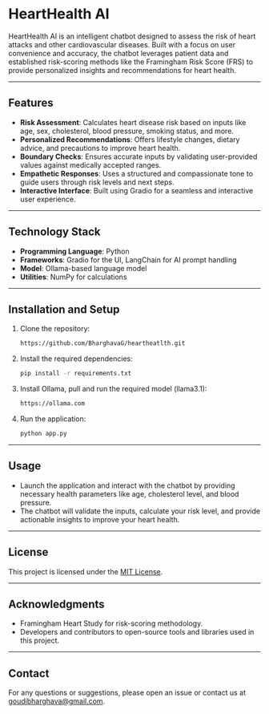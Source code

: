 # HeartHealth AI

HeartHealth AI is an intelligent chatbot designed to assess the risk of heart attacks and other cardiovascular diseases. Built with a focus on user convenience and accuracy, the chatbot leverages patient data and established risk-scoring methods like the Framingham Risk Score (FRS) to provide personalized insights and recommendations for heart health.

---

## Features

- **Risk Assessment**: Calculates heart disease risk based on inputs like age, sex, cholesterol, blood pressure, smoking status, and more.
- **Personalized Recommendations**: Offers lifestyle changes, dietary advice, and precautions to improve heart health.
- **Boundary Checks**: Ensures accurate inputs by validating user-provided values against medically accepted ranges.
- **Empathetic Responses**: Uses a structured and compassionate tone to guide users through risk levels and next steps.
- **Interactive Interface**: Built using Gradio for a seamless and interactive user experience.

---

## Technology Stack

- **Programming Language**: Python
- **Frameworks**: Gradio for the UI, LangChain for AI prompt handling
- **Model**: Ollama-based language model
- **Utilities**: NumPy for calculations

---

## Installation and Setup

1. Clone the repository:
   ```bash
   https://github.com/BharghavaG/heartheatlth.git
   ```
2. Install the required dependencies:
   ```bash
   pip install -r requirements.txt
   ```
3. Install Ollama, pull and run the required model (llama3.1):
   ```bash
   https://ollama.com
   ```    
4. Run the application:
   ```bash
   python app.py
   ```


---

## Usage

- Launch the application and interact with the chatbot by providing necessary health parameters like age, cholesterol level, and blood pressure.
- The chatbot will validate the inputs, calculate your risk level, and provide actionable insights to improve your heart health.


---

## License

This project is licensed under the [MIT License](LICENSE).

---

## Acknowledgments

- Framingham Heart Study for risk-scoring methodology.
- Developers and contributors to open-source tools and libraries used in this project.

---

## Contact

For any questions or suggestions, please open an issue or contact us at goudibharghava@gmail.com.
